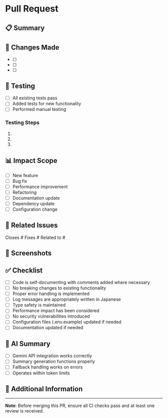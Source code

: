 # Pull Request

## 📋 Summary
<!-- Briefly describe the purpose and background of this change -->

## 🔄 Changes Made
<!-- List the specific changes made in this PR -->
- [ ] 
- [ ] 
- [ ] 

## 🧪 Testing
<!-- Describe testing performed and any new tests added -->
- [ ] All existing tests pass
- [ ] Added tests for new functionality
- [ ] Performed manual testing

### Testing Steps
1. 
2. 
3. 

## 📊 Impact Scope
<!-- Describe the scope of this change -->
- [ ] New feature
- [ ] Bug fix
- [ ] Performance improvement
- [ ] Refactoring
- [ ] Documentation update
- [ ] Dependency update
- [ ] Configuration change

## 🔗 Related Issues
<!-- Link to related issues if applicable -->
Closes #
Fixes #
Related to #

## 📸 Screenshots
<!-- Add screenshots if there are UI changes -->

## ✅ Checklist
- [ ] Code is self-documenting with comments added where necessary
- [ ] No breaking changes to existing functionality
- [ ] Proper error handling is implemented
- [ ] Log messages are appropriately written in Japanese
- [ ] Type safety is maintained
- [ ] Performance impact has been considered
- [ ] No security vulnerabilities introduced
- [ ] Configuration files (.env.example) updated if needed
- [ ] Documentation updated if needed

## 🤖 AI Summary
<!-- For Gemini API integration changes -->
- [ ] Gemini API integration works correctly
- [ ] Summary generation functions properly
- [ ] Fallback handling works on errors
- [ ] Operates within token limits

## 📝 Additional Information
<!-- Any other information you'd like to share with reviewers -->

---
**Note**: Before merging this PR, ensure all CI checks pass and at least one review is received.